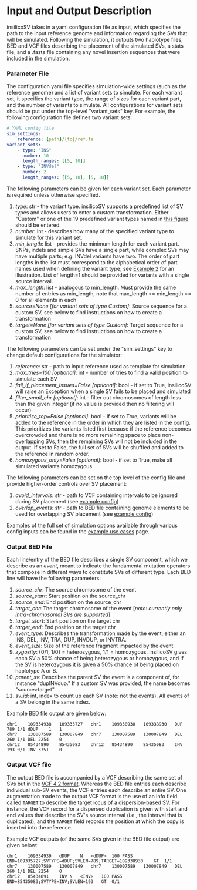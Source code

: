 # Input and Output Description
insilicoSV takes in a yaml configuration file as input, which specifies the path to the input reference genome and information regarding the SVs that will be simulated. Following the simulation, it outputs two haplotype files, BED and VCF files describing the placement of the simulated SVs, a stats file, and a .fasta file containing any novel insertion sequences that were included in the simulation. 

### Parameter File
The configuration yaml file specifies simulation-wide settings (such as the reference genome) and a list of
variant sets to simulate.  For each variant set, it specifies the variant type, the range of sizes for each variant part, and the number of variants to simulate. All configurations for variant sets should be put under the top-level "variant_sets" key. For example, the following configuration file defines two variant sets:

```yaml
# YAML config file
sim_settings:
    reference: {path}/{to}/ref.fa
variant_sets:
    - type: "INS"
      number: 10
      length_ranges: [[5, 10]]
    - type: "INVdel"
      number: 2
      length_ranges: [[5, 10], [5, 10]]
```

The following parameters can be given for each variant set.  Each parameter is required unless otherwise specified.
1. *type*: str - the variant type.  insilicoSV supports a predefined list of SV types and allows users to enter a custom transformation. Either "Custom" or one of the 19 predefined variant types named in [this figure](sv_grammar.md) should be entered.
2. *number*: int - describes how many of the specified variant type to simulate for this variant set.
3. *min_length*: list - provides the minimum length for each variant part.  SNPs, indels and simple SVs have a single part, while complex SVs
may have multiple parts; e.g. INVdel variants have two.  The order of part lengths in the list must correspond to the alphabetical order
of part names used when defining the variant type; see [Example 2](example_use_cases.md#example-2---custom-svs) for an illustration. List of length=1 should be provided for variants with a single source interval.
4. *max_length*: list - analogous to min_length.  Must provide the same number of entries as min_length, note that max_length >= min_length >= 0 for all elements in each
5. *source=None [for variant sets of type Custom]*: Source sequence for a custom SV, see below to find instructions on how to create a transformation
6. *target=None [for variant sets of type Custom]*: Target sequence for a custom SV, see below to find instructions on how to create a transformation

The following parameters can be set under the "sim_settings" key to change default configurations for the simulator:
1. *reference*: str - path to input reference used as template for simulation
2. *max_tries=100 [optional]*: int - number of tries to find a valid position to simulate each SV
3. *fail_if_placement_issues=False [optional]*: bool - if set to True, insilicoSV will raise an Exception when a single SV fails to be placed and simulated
4. *filter_small_chr [optional]*: int - filter out chromosomes of length less than the given integer (if no value is provided then no filtering will occur).
5. *prioritize_top=False [optional]*: bool - if set to True, variants will be added to the reference in the order in which they are listed in the config. This prioritizes the variants listed first because if the reference becomes overcrowded and there is no more remaining space to place non-overlapping SVs, then the remaining SVs will not be included in the output. If set to False, the full set of SVs will be shuffled and added to the reference in random order.
6. *homozygous_only=False [optional]*: bool - if set to True, make all simulated variants homozygous

The following parameters can be set on the top level of the config file and provide higher-order controls over SV placement:
1. *avoid_intervals*: str - path to VCF containing intervals to be ignored during SV placement (see [example config](example_use_cases.md#example-4---marking-banned-intervals-of-the-genome))
2. *overlap_events*: str - path to BED file containing genome elements to be used for overlapping SV placement (see [example config](example_use_cases.md#example-5---placing-svs-at-known-repetitive-element-intervals))

Examples of the full set of simulation options available through various config inputs can be found in the [example use cases](example_use_cases.md) page.


### Output BED File
Each line/entry of the BED file describes a single SV component, which we describe as an *event*, meant to indicate the fundamental mutation operators that compose in different ways to constitute SVs of different type. Each BED line will have the following parameters:
1. *source_chr*: The source chromosome of the event
2. *source_start*: Start position on the source_chr
3. *source_end*: End position on the source_chr
4. *target_chr*: The target chromosome of the event [*note: currently only intra-chromosomal SVs are supported*]
5. *target_start*: Start position on the target chr
6. *target_end*: End position on the target chr
7. *event_type*: Describes the transformation made by the event, either an INS, DEL, INV, TRA, DUP, INVDUP, or INVTRA.
8. *event_size*: Size of the reference fragment impacted by the event
9. *zygosity*: {0/1, 1/0} = heterozygous, 1/1 = homozygous. insilicoSV gives each SV a 50% chance of being heterozygous or homozygous, and if the SV is heterozygous it is given a 50% chance of being placed on haplotype A or B. 
10. *parent_sv*: Describes the parent SV the event is a component of, for instance "dupINVdup." If a custom SV was provided, the name becomes "source>target"
11. *sv_id*: int, index to count up each SV (note: not the events). All events of a SV belong in the same index.


Example BED file output are given below:
```
chr1    109334938   109335727   chr1    109338930   109338930   DUP 789 1/1 dDUP    1   1
chr7    130007589   130007849   chr7    130007589   130007849   DEL 260 1/1 DEL 2254    0
chr12	85434890    85435083	chr12	85434890    85435083	INV 193	0/1 INV	3751	0
```

### Output VCF file
The output BED file is accompanied by a VCF describing the same set of SVs but in the [VCF 4.2 format](https://samtools.github.io/hts-specs/VCFv4.2.pdf). Whereas the BED file entries each describe individual sub-SV events, the VCF entries each describe an entire SV. One augmentation made to the output VCF format is the use of an info field called `TARGET` to describe the target locus of  a dispersion-based SV. For instance, the VCF record for a dispersed duplication is given with start and end values that describe the SV's source interval (i.e., the interval that is duplicated), and the `TARGET` field records the position at which the copy is inserted into the reference.

Example VCF outputs (of the same SVs given in the BED file output) are given below:
```
chr1    109334939   dDUP    N   <dDUP>  100 PASS    END=109335727;SVTYPE=dDUP;SVLEN=789;TARGET=109338930    GT  1/1
chr7    130007589   130007849   chr7    130007589   130007849   DEL 260 1/1 DEL 2254    0
chr12   85434891    INV N   <INV>   100 PASS    END=85435083;SVTYPE=INV;SVLEN=193   GT  0/1
```
